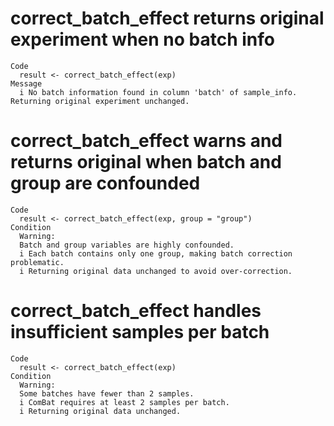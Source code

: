# correct_batch_effect returns original experiment when no batch info

    Code
      result <- correct_batch_effect(exp)
    Message
      i No batch information found in column 'batch' of sample_info. Returning original experiment unchanged.

# correct_batch_effect warns and returns original when batch and group are confounded

    Code
      result <- correct_batch_effect(exp, group = "group")
    Condition
      Warning:
      Batch and group variables are highly confounded.
      i Each batch contains only one group, making batch correction problematic.
      i Returning original data unchanged to avoid over-correction.

# correct_batch_effect handles insufficient samples per batch

    Code
      result <- correct_batch_effect(exp)
    Condition
      Warning:
      Some batches have fewer than 2 samples.
      i ComBat requires at least 2 samples per batch.
      i Returning original data unchanged.

